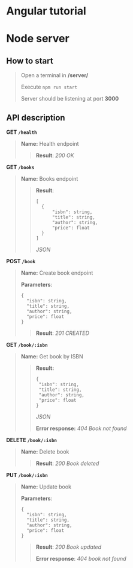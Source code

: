 # Angular tutorial

# Node server

## How to start

> Open a terminal in **/server/**
> 
> Execute `npm run start`
>
> Server should be listening at port **3000**


## API description

**GET `/health`**

> **Name:** Health endpoint
>
> > **Result**: *200 OK*


**GET `/books`**

> **Name:** Books endpoint
>
> > **Result**: 
> > ```
> > [
> >   {
> >       "isbn": string,
> >       "title": string,
> >       "author": string,
> >       "price": float
> >   }
> > ] 
> > ```
> > *JSON*


**POST `/book`**

> **Name:** Create book endpoint
>
> **Parameters**:
> ```
> {
>   "isbn": string,
>   "title": string,
>   "author": string,
>   "price": float
> }
> ```
> > **Result**: *201 CREATED*


**GET `/book/:isbn`**

> **Name:** Get book by ISBN
>
> > **Result:**
> > ```
> > {
> >  "isbn": string,
> >  "title": string,
> >  "author": string,
> >  "price": float
> > }
> > ```
> > *JSON*
> >
> > **Error response:** *404 Book not found*


**DELETE `/book/:isbn`**

> **Name:** Delete book
>
> > **Result**: *200 Book deleted*


**PUT `/book/:isbn`**

> **Name:** Update book
> 
> **Parameters**:
> ```
> {
>   "isbn": string,
>   "title": string,
>   "author": string,
>   "price": float
> }
> ```
> > **Result**: *200 Book updated*
> > 
> > **Error response**: *404 book not found*

